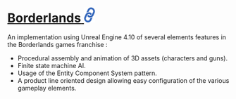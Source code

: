 # [**Borderlands** <img src="./data/images/link-icon-2.png" width="25"/>](https://github.com/yongaro/Borderlands)

An implementation using Unreal Engine 4.10 of several elements features in the Borderlands games franchise :  

* Procedural assembly and animation of 3D assets (characters and guns).
* Finite state machine AI.
* Usage of the Entity Component System pattern.
* A product line oriented design allowing easy configuration of the various gameplay elements.
